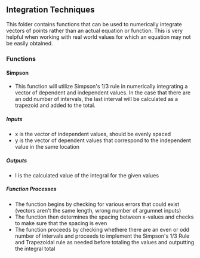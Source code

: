 ## Integration Techniques
This folder contains functions that can be used to numerically integrate vectors of points rather
than an actual equation or function.  This is very helpful when working with real world values 
for which an equation may not be easily obtained.

### Functions
#### Simpson
- This function will utilize Simpson's 1/3 rule in numerically integrating a vector of dependent
and independent values.  In the case that there are an odd number of intervals, the last interval
will be calculated as a trapezoid and added to the total.

##### Inputs
- x is the vector of independent values, should be evenly spaced
- y is the vector of dependent values that correspond to the independent value in the same location

##### Outputs
- I is the calculated value of the integral for the given values

##### Function Processes
- The function begins by checking for various errors that could exist (vectors aren't the same 
length, wrong number of argumnet inputs)
- The function then determines the spacing between x-values and checks to make sure that the 
spacing is even
- The function proceeds by checking whethere there are an even or odd number of intervals and
proceeds to implement the Simpson's 1/3 Rule and Trapezoidal rule as needed before totaling
the values and outputting the integral total
